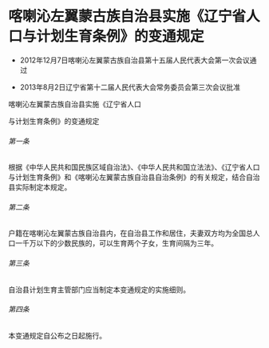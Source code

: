 # 喀喇沁左翼蒙古族自治县实施《辽宁省人口与计划生育条例》的变通规定

- 2012年12月7日喀喇沁左翼蒙古族自治县第十五届人民代表大会第一次会议通过

- 2013年8月2日辽宁省第十二届人民代表大会常务委员会第三次会议批准

<!-- INFO END -->

喀喇沁左翼蒙古族自治县实施《辽宁省人口

与计划生育条例》的变通规定

###### 第一条

根据《中华人民共和国民族区域自治法》、《中华人民共和国立法法》、《辽宁省人口与计划生育条例》和《喀喇沁左翼蒙古族自治县自治条例》的有关规定，结合自治县实际制定本规定。

###### 第二条

户籍在喀喇沁左翼蒙古族自治县内，在自治县工作和居住，夫妻双方均为全国总人口一千万以下的少数民族的，可以生育两个子女，生育间隔为三年。

###### 第三条

自治县计划生育主管部门应当制定本变通规定的实施细则。

###### 第四条

本变通规定自公布之日起施行。
